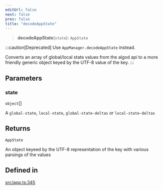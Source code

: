 ```yaml
---
editUrl: false
next: false
prev: false
title: "decodeAppState"
---
```


> **decodeAppState**(`state`): `AppState`

:::caution[Deprecated]
Use `AppManager.decodeAppState` instead.

Converts an array of global/local state values from the algod api to a more friendly
generic object keyed by the UTF-8 value of the key.
:::

## Parameters

### state

`object`[]

A `global-state`, `local-state`, `global-state-deltas` or `local-state-deltas`

## Returns

`AppState`

An object keyeed by the UTF-8 representation of the key with various parsings of the values

## Defined in

[src/app.ts:345](https://github.com/algorandfoundation/algokit-utils-ts/blob/e57e96ab17213653e656688e8d7251c0107554cf/src/app.ts#L345)
